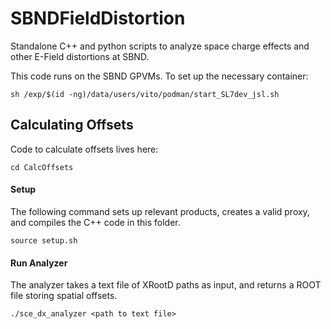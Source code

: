 # SBNDFieldDistortion
Standalone C++ and python scripts to analyze space charge effects and other E-Field distortions at SBND.

This code runs on the SBND GPVMs.  To set up the necessary container:
```
sh /exp/$(id -ng)/data/users/vito/podman/start_SL7dev_jsl.sh
```

## Calculating Offsets
Code to calculate offsets lives here:
```
cd CalcOffsets
```

#### Setup
The following command sets up relevant products, creates a valid proxy, and compiles the C++ code in this folder.
```
source setup.sh
```

#### Run Analyzer
The analyzer takes a text file of XRootD paths as input, and returns a ROOT file storing spatial offsets.
```
./sce_dx_analyzer <path to text file>
```
